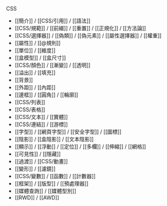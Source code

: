 CSS
- [[簡介]] / [[CSS/引用]] / [[語法]]
- [[CSS/規範]] / [[前綴]] / [[重置]] / [[正規化]] / [[方法論]]
- [[CSS/選擇器]] / [[偽類]] / [[偽元素]] / [[屬性選擇器]] / [[權重]]
- [[屬性]] / [[@規則]]
- [[單位]] / [[維度]]
- [[盒模型]] / [[盒尺寸]]
- [[CSS/顏色]] / [[漸變]] / [[透明]]
- [[溢出]] / [[填充]]
- [[背景]]
- [[外距]] / [[內距]]
- [[邊框]] / [[圓角]] / [[輪廓]]
- [[CSS/列表]]
- [[CSS/表格]]
- [[CSS/文本]] / [[實體]]
- [[CSS/連結]] / [[游標]]
- [[字型]] / [[網頁字型]] / [[安全字型]] / [[圖標]]
- [[陰影]] / [[盒陰影]] / [[文本陰影]]
- [[顯示]] / [[浮動]] / [[定位]] / [[多欄]] / [[伸縮]] / [[網格]]
- [[可見性]] / [[隱藏]]
- [[過渡]] / [[CSS/動畫]]
- [[變形]] / [[濾鏡]]
- [[CSS/變數]] / [[函數]] / [[計數器]]
- [[框架]] / [[版型]] / [[預處理器]]
- [[媒體查詢]] / [[媒體型別]]
- [[RWD]] / [[AWD]]